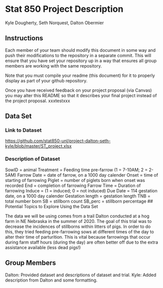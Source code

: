 Stat 850 Project Description
================
Kyle Dougherty, Seth Norquest, Dalton Obermier

## Instructions

Each member of your team should modify this document in some way and
push their modifications to the repository in a separate commit. This 
will ensure that you have set your repository up in a way that ensures
all group members are working with the same repository.

Note that you must compile your readme (this document) for it to
properly display as part of your github repository.

Once you have received feedback on your project proposal (via Canvas)
you may alter this README so that it describes your final project
instead of the project proposal.
xxxtestxxx

## Data Set

### Link to Dataset

<https://github.com/stat850-unl/project-dalton-seth-kyle/blob/master/ST_project.xlsx>

### Description of Dataset

SowID = animal Treatment = Feeding time pre-farrow (1 = 7-10AM; 2 =
2-5AM) Farrow Date = date of farrow, on a 1000 day calender Onset = time
of starting of farrowing Piglet = number of piglets born when onset was
recorded End = completion of farrowing Farrow Time = Duration of
farrowing Induce = (1 = induced; 0 = not induced) Due Date = 114
gestation date, on a 1000 day calender Gestation length = gestation
length TNB = total number born SB = stillborn count SB_perc = stillborn
percentage \## Potential Topics to Explore Using the Data Set

The data we will be using comes from a trail Dalton conducted at a hog
farm in NE Nebraska in the summer of 2020. The goal of this trial was to
decrease the incidences of stillborns within litters of pigs. In order
to do this, they tried feeding pre-farrowing sows at different times of
the day to alter their time of parturition. This is vital because
farrowings that occur during farm staff hours (during the day) are often
better off due to the extra assistance available (less dead pigs!)

## Group Members

Dalton: Provided dataset and descriptions of dataset and trial. Kyle:
Added description from Dalton and some formatting.
